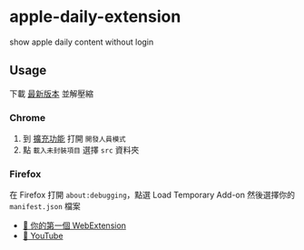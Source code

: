 # apple-daily-extension

show apple daily content without login

## Usage

下載 [最新版本](https://github.com/yezhi780625/apple-daily-extension/releases) 並解壓縮

### Chrome

1. 到 [擴充功能](chrome://extensions/) 打開 `開發人員模式`
2. 點 `載入未封裝項目` 選擇 `src` 資料夾

### Firefox

在 Firefox 打開 `about:debugging`，點選 Load Temporary Add-on 然後選擇你的 `manifest.json` 檔案

- [🔗 你的第一個 WebExtension](https://developer.mozilla.org/zh-TW/docs/Mozilla/Add-ons/WebExtensions/Your_first_WebExtension#%E5%AE%89%E8%A3%9D)
- [🔗 YouTube](https://youtu.be/cer9EUKegG4)
